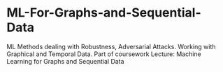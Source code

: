 # ML-For-Graphs-and-Sequential-Data
ML Methods dealing with Robustness, Adversarial Attacks. Working with Graphical and Temporal Data. Part of coursework Lecture: Machine Learning for Graphs and Sequential Data
